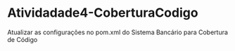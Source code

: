 # Atividadade4-CoberturaCodigo
Atualizar as configurações no pom.xml do Sistema Bancário para Cobertura de Código
